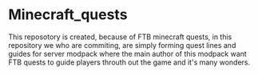 # Minecraft_quests
This reposotory is created, because of FTB minecraft quests, in this repository we who are commiting, are simply forming quest lines and guides for server modpack where the main author of this modpack want FTB quests to guide players throuth out the game and it's many wonders.
